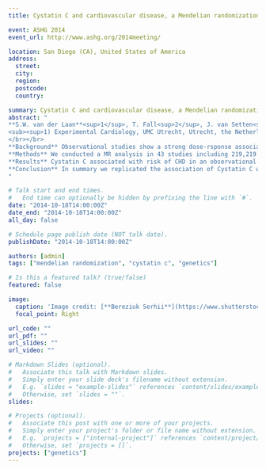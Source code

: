```yaml
---
title: Cystatin C and cardiovascular disease, a Mendelian randomization study

event: ASHG 2014
event_url: http://www.ashg.org/2014meeting/

location: San Diego (CA), United States of America
address:
  street: 
  city: 
  region: 
  postcode: 
  country: 

summary: Cystatin C and cardiovascular disease, a Mendelian randomization study.
abstract: "
**S.W. van der Laan**<sup>1</sup>, T. Fall<sup>2</sup>, J. van Setten<sup>1,3</sup>, P.I.W. de Bakker<sup>3,4</sup>, G. Pasterkamp<sup>1</sup>, J. Ärnlöv<sup>2</sup>, M.V. Holmes<sup>5</sup>, F.W. Asselbergs<sup>3,6,7,8</sup> on behalf of the Cystatin C MR Consortium.</br>
<sub><sup>1) Experimental Cardiology, UMC Utrecht, Utrecht, the Netherlands; 2) Department of Medical Sciences, Uppsala Uni- versity, Uppsala, Sweden; 3) Department of Medical Genetics, UMC Utrecht, Utrecht, the Netherlands; 4) Julius Center for Health Sciences and Primary Care, UMC Utrecht, Utrecht, the Netherlands; 5) Penn Medicine, University of Pennsylvania Health System, United States of America; 6) Institute of Cardiovascular Science, Faculty of Population Health Sciences, University College London, London, United Kingdom; 7) Durrer Center for Cardiogene- tic Research, ICIN-Netherlands Heart Institute, Utrecht, the Netherlands; 8) Department of Cardiology, UMC Utrecht, Utrecht, the Netherlands.</sup></sub>
</br></br>
**Background** Observational studies show a strong dose-rsponse association between circulating Cystatin C (encoded by *CST3*) and incident coronary heart disease (CHD), independent of traditional risk factors and renal function. This supports the hypothesis that circulating Cystatin C could represent a causal factor for CHD. However, residual confounding and reverse causality could be alternative explanations that are difficult to tease from observational studies. We sought to investigate the causal role of Cystatin C in CHD development by conducting a Mendelian randomization (MR) analysis using a common variant in the *CST3* locus.</br></br>
**Methods** We conducted a MR analysis in 43 studies including 219,219 individuals with 37,321 measures of Cystatin C and 41,162 CHD events. We used rs911119 (or a proxy, r2>0.90) in the *CST3* locus (identified previously by GWAS) as a genetic instrument for MR analysis.</br></br>
**Results** Cystatin C associated with risk of CHD in an observational analysis adjusted for age and sex (odds ratio [OR] 2.20; 95% confidence interval [CI]: 1.90, 2.57 per doubling of Cystatin C concentration; p=8.87×10<sup>-31</sup>); additional adjustment for confounders (smoking, HDL-cholesterol, BMI, CKD-EPI, and systolic blood pressure) diminished the association (OR 1.60; 95%CI 1.34, 1.96 per doubling of Cystatin C concentration; p=9.09×10<sup>-7</sup>). Rs911119 had a strong effect on circulating Cystatin C levels (-0.061; 95%CI -0.066, -0.057; p=4.49×10<sup>-149</sup> per effect allele). However, the variant did not show significant association with risk of CHD (OR 1.01 (95%CI 0.99, 1.03; p=0.41).</br></br>
**Conclusion** In summary we replicated the association of Cystatin C with CHD risk and show a strong association of rs911119 with circulating Cystatin C. However, we find no evidence for a causal role of Cystatin C in the development of CHD.
"

# Talk start and end times.
#   End time can optionally be hidden by prefixing the line with `#`.
date: "2014-10-18T14:00:00Z"
date_end: "2014-10-18T14:00:00Z"
all_day: false

# Schedule page publish date (NOT talk date).
publishDate: "2014-10-18T14:00:00Z"

authors: [admin]
tags: ["mendelian randomization", "cystatin c", "genetics"]

# Is this a featured talk? (true/false)
featured: false

image:
  caption: 'Image credit: [**Bereziuk Serhii**](https://www.shutterstock.com/g/bereziuk%20serhii)'
  focal_point: Right

url_code: ""
url_pdf: ""
url_slides: ""
url_video: ""

# Markdown Slides (optional).
#   Associate this talk with Markdown slides.
#   Simply enter your slide deck's filename without extension.
#   E.g. `slides = "example-slides"` references `content/slides/example-slides.md`.
#   Otherwise, set `slides = ""`.
slides:

# Projects (optional).
#   Associate this post with one or more of your projects.
#   Simply enter your project's folder or file name without extension.
#   E.g. `projects = ["internal-project"]` references `content/project/deep-learning/index.md`.
#   Otherwise, set `projects = []`.
projects: ["genetics"]
---
```


